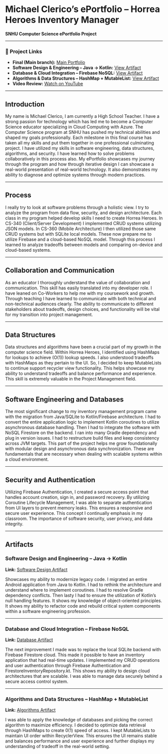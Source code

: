 # Michael Clerico’s ePortfolio – Horrea Heroes Inventory Manager

**SNHU Computer Science ePortfolio Project**

---

### 🔗 Project Links
- **Final (Main branch):** [Main Portfolio](https://github.com/wking83/MichaelClericoPortfolio/tree/main)
- **Software Design & Engineering – Java → Kotlin:** [View Artifact](https://github.com/wking83/MichaelClericoPortfolio/tree/Software-Design)
- **Database & Cloud Integration – Firebase NoSQL:** [View Artifact](https://github.com/wking83/MichaelClericoPortfolio/tree/Database)
- **Algorithms & Data Structures – HashMap + MutableList:** [View Artifact](https://github.com/wking83/MichaelClericoPortfolio/tree/Algorithms-and-Data-Structure)
- **Video Review:** [Watch on YouTube](https://youtu.be/BSd3T_DF8ZY)

---

## Introduction
My name is Michael Clerico, I am currently a High School Teacher. I have a strong passion for technology which has led me to become a Computer Science educator specializing in Cloud Computing with Azure. The Computer Science program at SNHU has pushed my technical abilities and shaped my goals professionally. Each milestone in this final course has taken all my skills and put them together in one professional culminating project. I have utilized my skills in software engineering, data structures, algorithms, and security. I have learned how to solve problems collaboratively in this process also. My ePortfolio showcases my journey through the program and how through iterative design I can showcase a real-world presentation of real-world technology. It also demonstrates my ability to diagnose and optimize systems through modern practices. 

---

## Process
I really try to look at software problems through a holistic view. I try to analyze the program from data flow, security, and design architecture. Each class in my program helped develop skills I need to create Horrea Heroes. In CS-340 (Client/Server Development) I implemented CRUD systems utilizing JSON models. In CS-360 (Mobile Architecture) I then utilized those same CRUD systems but with SQLite local models. These now prepare me to utilize Firebase and a cloud-based NoSQL model. Through this process I learned to analyze tradeoffs between models and comparing on-device and cloud-based systems. 

---

## Collaboration and Communication
As an educator I thoroughly understand the value of collaboration and communication. This skill has easily translated into my developer role. I have leaned on Co-Workers to help me with my coursework and growth. Through teaching I have learned to communicate with both technical and non-technical audiences clearly. The ability to communicate to different stakeholders about tradeoffs, design choices, and functionality will be vital for my transition into project management. 

---

## Data Structures
Data structures and algorithms have been a crucial part of my growth in the computer science field. Within Horrea Heroes, I identified using HashMaps for lookups to achieve (O(1)) lookup speeds. I also understood tradeoffs with HashMaps as they pertain to the UI. So, I decided to keep MutableLists to continue support recycler view functionality. This helps showcase my ability to understand tradeoffs and balance performance and experience. This skill is extremely valuable in the Project Management field.

---

## Software Engineering and Databases
The most significant change to my inventory management program came with the migration from Java/SQLite to Kotlin/Firebase architecture. I had to convert the entire application logic to implement Kotlin coroutines to utilize asynchronous database handling. Then I had to integrate the software with NoSQL Firestore on the backend. I ran into many Gradle dependency and plug in version issues. I had to restructure build files and keep consistency across JVM targets. This part of the project helps me grow foundationally with modular design and asynchronous data synchronization. These are fundamentals that are necessary when dealing with scalable systems within a cloud environment.

---

## Security and Authentication
Utilizing Firebase Authentication, I created a secure access point that handles account creation, sign in, and password recovery. By utilizing Coroutine Lifecycle Management, I was able to separate authentication from UI layers to prevent memory leaks. This ensures a responsive and secure user experience.  This concept I continually emphasis in my classroom. The importance of software security, user privacy, and data integrity. 

---

## Artifacts

### Software Design and Engineering – Java -> Kotlin
**Link:** [Software Design Artifact](https://github.com/wking83/MichaelClericoPortfolio/tree/Software-Design)

Showcases my ability to modernize legacy code. I migrated an entire Android application from Java to Kotlin. I had to rethink the architecture and understand where to implement coroutines. I had to resolve Gradle dependency conflicts. Then lasty I had to ensure the utilization of Kotlin’s null handling features. It shows my knowledge of object-oriented principles. It shows my ability to refactor code and rebuild critical system components within a software engineering profession. 

---

### Database and Cloud Integration – Firebase NoSQL
**Link:** [Database Artifact](https://github.com/wking83/MichaelClericoPortfolio/tree/Database)

The next improvement I made was to replace the local SQLite backend with Firebase Firestore cloud. This made it possible to have an inventory application that had real-time updates. I implemented my CRUD operations and user authentication through Firebase Authentication and FirestoreInventoryRepository.kt. This shows my ability to design cloud architectures that are scalable. I was able to manage data securely behind a secure access control system. 

---

### Algorithms and Data Structures – HashMap + MutableList
**Link:** [Algorithms Artifact](https://github.com/wking83/MichaelClericoPortfolio/tree/Algorithms-and-Data-Structure)

I was able to apply the knowledge of databases and picking the correct algorithm to maximize efficiency. I decided to optimize data retrieval through HashMaps to create 0(1) speed of access. I kept MutableLists to maintain UI order within RecyclerView. This ensures the UI remains stable and balances performance and user experience and further displays my understanding of tradeoff in the real-world setting.
